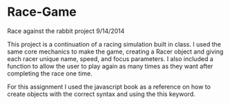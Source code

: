 Race-Game
=========

Race against the rabbit project 9/14/2014

This project is a continuation of a racing simulation built in class.  I used the same core mechanics to make the game, creating a Racer object and giving each racer unique name, speed, and focus parameters.  I also included a function to allow the user to play again as many times as they want after completing the race one time.

For this assignment I used the javascript book as a reference on how to create objects with the correct syntax and using the this keyword.  
